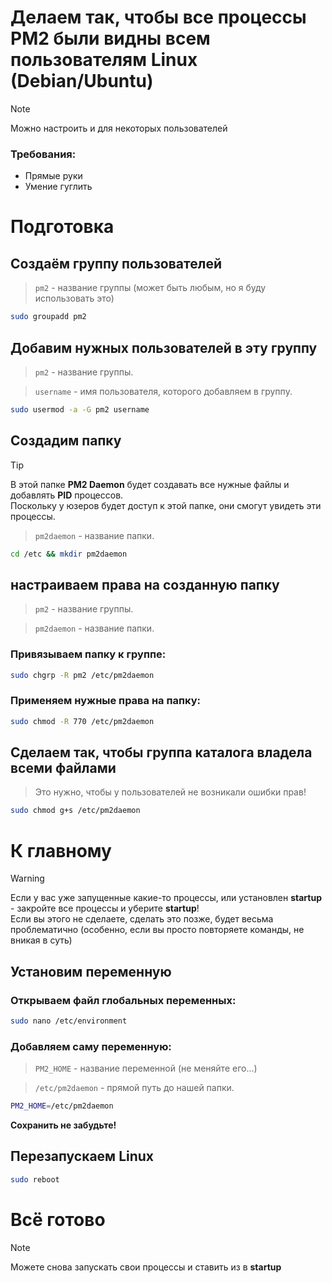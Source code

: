 # Делаем так, чтобы все процессы **PM2** были видны всем пользователям **Linux (Debian/Ubuntu)**

> [!NOTE]  
> Можно настроить и для некоторых пользователей

### Требования:

- Прямые руки
- Умение гуглить

# Подготовка

## Создаём группу пользователей

> `pm2` - название группы (может быть любым, но я буду использовать это)

```bash
sudo groupadd pm2
```

## Добавим нужных пользователей в эту группу

> `pm2` - название группы.

> `username` - имя пользователя, которого добавляем в группу.

```bash
sudo usermod -a -G pm2 username
```

## Создадим папку

> [!TIP]
> В этой папке **PM2 Daemon** будет создавать все нужные файлы и добавлять **PID** процессов.  
> Поскольку у юзеров будет доступ к этой папке, они смогут увидеть эти процессы.

> `pm2daemon` - название папки.

```bash
cd /etc && mkdir pm2daemon
```

## настраиваем права на созданную папку

> `pm2` - название группы.

> `pm2daemon` - название папки.

### Привязываем папку к группе:

```bash
sudo chgrp -R pm2 /etc/pm2daemon
```

### Применяем нужные права на папку:

```bash
sudo chmod -R 770 /etc/pm2daemon
```

## Сделаем так, чтобы группа каталога владела всеми файлами

> Это нужно, чтобы у пользователей не возникали ошибки прав!

```bash
sudo chmod g+s /etc/pm2daemon
```

# К главному

> [!WARNING]  
> Если у вас уже запущенные какие-то процессы, или установлен **startup** - закройте все процессы и уберите **startup**!  
> Если вы этого не сделаете, сделать это позже, будет весьма проблематично (особенно, если вы просто повторяете команды, не вникая в суть)

## Установим переменную

### Открываем файл глобальных переменных:

```bash
sudo nano /etc/environment
```

### Добавляем саму переменную:

> `PM2_HOME` - название переменной (не меняйте его...)

> `/etc/pm2daemon` - прямой путь до нашей папки.

```bash
PM2_HOME=/etc/pm2daemon
```

**Сохранить не забудьте!**

## Перезапускаем Linux

```bash
sudo reboot
```

# Всё готово

> [!NOTE]  
> Можете снова запускать свои процессы и ставить из в **startup**